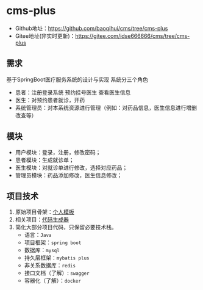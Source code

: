 # cms-plus
+ Github地址：https://github.com/baoqihui/cms/tree/cms-plus
+ Gitee地址(非实时更新)：https://gitee.com/idse666666/cms/tree/cms-plus

## 需求

基于SpringBoot医疗服务系统的设计与实现 系统分三个角色
+ 患者：注册登录系统 预约挂号医生 查看医生信息
+ 医生：对预约患者就诊，开药
+ 系统管理员：对本系统资源进行管理（例如：对药品信息，医生信息进行增删改查等）

## 模块

+ 用户模块：登录，注册，修改密码；
+ 患者模块：生成就诊单；
+ 医生模块：对就诊单进行修改，选择对应药品；
+ 管理员模块：药品添加修改，医生信息修改；


## 项目技术
1. 原始项目骨架：[个人模板](https://github.com/baoqihui/code-demo-persion)
2. 相关项目：[代码生成器](https://github.com/baoqihui/code-generator-persion)
3. 简化大部分项目代码，只保留必要技术栈。
   + 语言：`Java`
   + 项目框架：`spring boot`
   + 数据库：`mysql`
   + 持久层框架：`mybatis plus`
   + 非关系数据库：`redis`
   + 接口文档（了解）: `swagger`
   + 容器化（了解）：`docker`